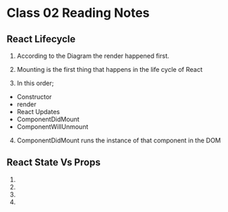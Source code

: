 # Class 02 Reading Notes

## React Lifecycle

1) According to the Diagram the render happened first. 

2) Mounting is the first thing that happens in the life cycle of React

3) In this order;

- Constructor
- render
- React Updates
- ComponentDidMount
- ComponentWillUnmount

4) ComponentDidMount runs the instance of that component in the DOM

## React State Vs Props

1) 

2)

3)

4)